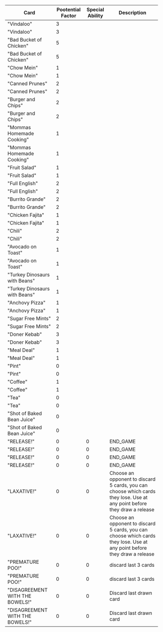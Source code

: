 | Card | Pootential Factor | Special Ability | Description |
| --- | --- | --- | --- |
| "Vindaloo" | 3 |
| "Vindaloo" | 3 |
| "Bad Bucket of Chicken" | 5 |
| "Bad Bucket of Chicken" | 5 |
| "Chow Mein" | 1 |
| "Chow Mein" | 1 |
| "Canned Prunes" | 2 |
| "Canned Prunes" | 2 |
| "Burger and Chips" | 2 |
| "Burger and Chips" | 2 |
| "Mommas Homemade Cooking" | 1 |
| "Mommas Homemade Cooking" | 1 |
| "Fruit Salad" | 1 |
| "Fruit Salad" | 1 |
| "Full English" | 2 |
| "Full English" | 2 |
| "Burrito Grande" | 2 |
| "Burrito Grande" | 2 |
| "Chicken Fajita" | 1 |
| "Chicken Fajita" | 1 |
| "Chili" | 2 |
| "Chili" | 2 |
| "Avocado on Toast" | 1 |
| "Avocado on Toast" | 1 |
| "Turkey Dinosaurs with Beans" | 1 |
| "Turkey Dinosaurs with Beans" | 1 | 
| "Anchovy Pizza" | 1 |
| "Anchovy Pizza" | 1 |
| "Sugar Free Mints" | 2 |
| "Sugar Free Mints" | 2 |
| "Doner Kebab" | 3 |
| "Doner Kebab" | 3 |
| "Meal Deal" | 1 |
| "Meal Deal" | 1 |
| "Pint" | 0 |
| "Pint" | 0 |
| "Coffee" | 1 |
| "Coffee" | 1 |
| "Tea" | 0 |
| "Tea" | 0 |
| "Shot of Baked Bean Juice" | 0 |
| "Shot of Baked Bean Juice" | 0 |
| "RELEASE!" | 0 |0 | END_GAME | It's time to release the beast! | 
| "RELEASE!" | 0 |0 | END_GAME | All that food and drink has come back to haunt you, let go of the poo! |
| "RELEASE!" | 0 |0 | END_GAME |
| "RELEASE!" | 0 |0 | END_GAME |
| "LAXATIVE!" | 0 |0 | Choose an opponent to discard 5 cards, you can choose which cards they lose. Use at any point before they draw a release |
| "LAXATIVE!" | 0 |0 | Choose an opponent to discard 5 cards, you can choose which cards they lose. Use at any point before they draw a release |
| "PREMATURE POO!" | 0 |0 | discard last 3 cards |
| "PREMATURE POO!" | 0 |0 | discard last 3 cards |
| "DISAGREEMENT WITH THE BOWELS!" | 0 |0 | Discard last drawn card|
| "DISAGREEMENT WITH THE BOWELS!" | 0 |0 | Discard last drawn card |
